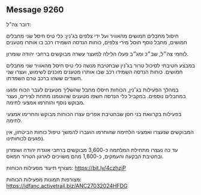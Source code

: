 ## Message 9260

דובר צה"ל:

חיסול מחבלים חמושים מהאוויר ועל ידי צלפים בג'נין: כלי טיס חיסל שני מחבלים חמושים, מחבל נוסף חוסל מירי צלפים, כוחות הנדסה השמידו רכב בו אותרו מטענים

לוחמי צה״ל, שב״כ ומג״ב פעלו הלילה למעצר עשרה מבוקשים ברחבי יהודה שומרון. 

במבצע חטיבתי לסיכול טרור בג'נין שבחטיבת מנשה כלי טיס חיסל מהאוויר שני מחבלים חמושים. כוחות הנדסה השמידו רכב שבו אותרו מטענים מוכנים לשימוש, ועצרו שני חשודים ששהו ברכב טרם השמדתו. 

במהלך הפעילות בג׳נין, הכוחות חיסלו מחבל שהשליך מטענים לעבר הכוח ופגעו במחבלים נוספים. במקביל כלי הנדסה חשפו מטענים שהוטמנו מתחת לצירים, נעצר מבוקש נוסף והוחרמו אמצעי לחימה.

בפעילות בקרוואת בני חסן שבחטיבת אפרים עצרו הכוחות מבוקש והחרימו אמצעי לחימה.

המבוקשים שנעצרו ואמצעי הלחימה שהוחרמו הועברו להמשך טיפול כוחות הביטחון, אין נפגעים לכוחותינו.

עד כה נעצרו מתחילת המלחמה כ-3,600 מבוקשים ברחבי אוגדת יהודה ושומרון ובחטיבת הבקעה והעמקים, כ-1,600 מהם משויכים לארגון הטרור חמאס.

מצורף תיעוד מפעילות הכוחות: https://bit.ly/4czhzjP

מצורפות תמונות מפעילות הכוחות: https://idfanc.activetrail.biz/ANC27032024HFDG

